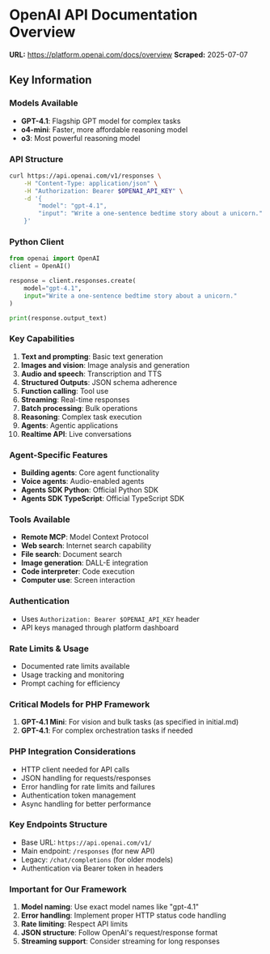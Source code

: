 # OpenAI API Documentation Overview

**URL:** https://platform.openai.com/docs/overview
**Scraped:** 2025-07-07

## Key Information

### Models Available
- **GPT-4.1**: Flagship GPT model for complex tasks
- **o4-mini**: Faster, more affordable reasoning model  
- **o3**: Most powerful reasoning model

### API Structure
```bash
curl https://api.openai.com/v1/responses \
    -H "Content-Type: application/json" \
    -H "Authorization: Bearer $OPENAI_API_KEY" \
    -d '{
        "model": "gpt-4.1",
        "input": "Write a one-sentence bedtime story about a unicorn."
    }'
```

### Python Client
```python
from openai import OpenAI
client = OpenAI()

response = client.responses.create(
    model="gpt-4.1",
    input="Write a one-sentence bedtime story about a unicorn."
)

print(response.output_text)
```

### Key Capabilities
1. **Text and prompting**: Basic text generation
2. **Images and vision**: Image analysis and generation
3. **Audio and speech**: Transcription and TTS
4. **Structured Outputs**: JSON schema adherence
5. **Function calling**: Tool use
6. **Streaming**: Real-time responses
7. **Batch processing**: Bulk operations
8. **Reasoning**: Complex task execution
9. **Agents**: Agentic applications
10. **Realtime API**: Live conversations

### Agent-Specific Features
- **Building agents**: Core agent functionality
- **Voice agents**: Audio-enabled agents
- **Agents SDK Python**: Official Python SDK
- **Agents SDK TypeScript**: Official TypeScript SDK

### Tools Available
- **Remote MCP**: Model Context Protocol
- **Web search**: Internet search capability
- **File search**: Document search
- **Image generation**: DALL-E integration
- **Code interpreter**: Code execution
- **Computer use**: Screen interaction

### Authentication
- Uses `Authorization: Bearer $OPENAI_API_KEY` header
- API keys managed through platform dashboard

### Rate Limits & Usage
- Documented rate limits available
- Usage tracking and monitoring
- Prompt caching for efficiency

### Critical Models for PHP Framework
1. **GPT-4.1 Mini**: For vision and bulk tasks (as specified in initial.md)
2. **GPT-4.1**: For complex orchestration tasks if needed

### PHP Integration Considerations
- HTTP client needed for API calls
- JSON handling for requests/responses
- Error handling for rate limits and failures
- Authentication token management
- Async handling for better performance

### Key Endpoints Structure
- Base URL: `https://api.openai.com/v1/`
- Main endpoint: `/responses` (for new API)
- Legacy: `/chat/completions` (for older models)
- Authentication via Bearer token in headers

### Important for Our Framework
1. **Model naming**: Use exact model names like "gpt-4.1"
2. **Error handling**: Implement proper HTTP status code handling
3. **Rate limiting**: Respect API limits
4. **JSON structure**: Follow OpenAI's request/response format
5. **Streaming support**: Consider streaming for long responses